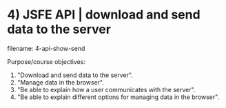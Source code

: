 # 4) JSFE API | download and send data to the server

filename: 4-api-show-send

Purpose/course objectives:

1. "Download and send data to the server".
2. "Manage data in the browser".
3. "Be able to explain how a user communicates with the server".
4. "Be able to explain different options for managing data in the browser".
